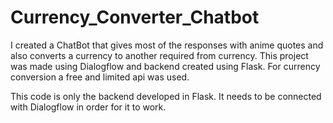 # Currency_Converter_Chatbot
I created a ChatBot that gives most of the responses with anime quotes and also converts a currency to another required from currency. This project was made using Dialogflow and backend created using Flask. For currency conversion a free and limited api was used.


This code is only the backend developed in Flask. It needs to be connected with Dialogflow in order for it to work.
